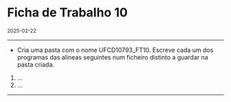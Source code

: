<h1>Ficha de Trabalho 10</h1>
<small>2025-02-22</small>
<br>

<hr>
<ul>
<li> 
    Cria uma pasta com o nome UFCD10793_FT10. Escreve cada um dos programas das alíneas seguintes num ficheiro distinto a guardar na pasta criada.
</li>

</ul>

<ol>
<li> 
    ...
</li>

<li> 
    ...
</li>

</ol>

<hr>